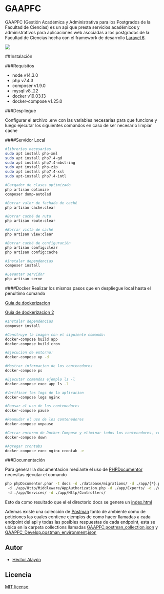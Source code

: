 # GAAPFC 
GAAPFC (Gestión Académica y Administrativa para los Postgrados de la Facultad de Ciencias) es un api que presta 
servicios académicos y administrativos para aplicaciones web asociadas a los postgrados de la Facultad de Ciencias hecha
 con el framework de desarrollo [Laravel 6](https://laravel.com/docs/6.x).

<img src="https://laravel.com/assets/img/components/logo-laravel.svg">

##Instalación 

###Requisitos
- node v14.3.0
- php v7.4.3
- composer v1.9.0
- mysql v8..22
- docker v19.03.13
- docker-compose v1.25.0

###Despliegue

Configurar el archivo .env con las variables necesarias para que funcione y luego ejecutar los siguientes comandos en 
caso de ser necesario limpiar cache

####Servidor Local
```bash
#librerias necesarias
sudo apt install php-xml
sudo apt install php7.4-gd
sudo apt install php7.4-mbstring
sudo apt install php-zip
sudo apt install php7.4-xsl
sudo apt-install php7.4-intl

#Cargador de clases optimizado
php artisan optimize
composer dump-autolad

#Borrar valor de fachada de caché
php artisan cache:clear

#Borrar caché de ruta
php artisan route:clear

#Borrar vista de caché
php artisan view:clear

#Borrar caché de configuración
php artisan config:clear
php artisan config:cache

#Instalar dependencias
composer install

#Levantar servidor
php artisan serve

```

####Docker 
Realizar los mismos pasos que en despliegue local hasta el penultimo comando

[Guia de dockerizacion](https://www.digitalocean.com/community/tutorials/how-to-install-and-set-up-laravel-with-docker-compose-on-ubuntu-20-04)

[Guia de dockerizacion 2](https://www.digitalocean.com/community/tutorials/how-to-set-up-laravel-nginx-and-mysql-with-docker-compose)
```bash
#Instalar dependencias
composer install

#Construye la imagen con el siguiente comando:
docker-compose build app
docker-compose build cron

#Ejecucion de entorno:
docker-compose up -d

#Mostrar informacion de los contenedores
docker-compose ps

#Ejecutar comandos ejemplo ls -l
docker-compose exec app ls -l

#Verificar los logs de la aplicacion
docker-compose logs nginx

#Pausar el uso de los contenedores
docker-compose pause

#Reanudar el uso de los contenedores
docker-compose unpause

#Cerrar entorno de Docker-Compose y eliminar todos los contenedores, redes y volúmenes
docker-compose down

#Agregar crontabs
docker-compose exec nginx crontab -e

```

###Documentación

Para generar la documentacion mediante el uso de [PHPDocumentor](https://www.phpdoc.org/) necesitas ejecutar el comando 
```bash
php phpDocumentor.phar -t docs -d ./database/migrations/ -d ./app/{*}.php -d ./app/Http/Middleware/RoleAuthorization.php
 -d ./app/Http/Middleware/AppAuthorization.php -d ./app/Exports/ -d ./app/Notifications/ -d ./app/Console/ 
 -d ./app/Services/ -d ./app/Http/Controllers/

```
Esto da como resultado que el el directorio docs se genere un [index.html](./docs/index.html)

Ademas existe una colección de [Postman](https://www.postman.com/) tanto de ambiente como de peticiones las cuales 
contiene ejemplos de como hacer llamadas a cada endpoint del api y todas las posibles respuestas de cada endpoint, esta 
se ubica en la carpeta collections llamadas 
[GAAPFC.postman_collection.json](./collections/GAAPFC.postman_collection.json) y 
[GAAPFC_Develop.postman_environment.json](./collections/GAAPFC_Develop.postman_environment.json)

## Autor

- [Héctor Alayón](mailto:hector.alayon@ciens.ucv.ve)

## Licencia

 [MIT license](https://opensource.org/licenses/MIT).
